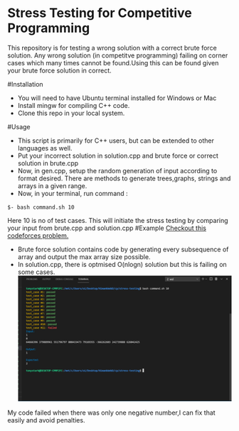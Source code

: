 # Stress Testing for Competitive Programming

This repository is for testing a wrong solution with a correct brute force solution. Any wrong solution (in competitve programming) failing on corner cases which many times cannot be found.Using this can be found given your brute force solution in correct.

#Installation

- You will need to have Ubuntu terminal installed for Windows or Mac
- Install mingw for compiling C++ code.
- Clone this repo in your local system.

#Usage

- This script is primarily for C++ users, but can be extended to other languages as well.
- Put your incorrect solution in solution.cpp and brute force or correct solution in brute.cpp
- Now, in gen.cpp, setup the random generation of input according to format desired. There are methods to generate trees,graphs, strings and arrays in a given range.
- Now, in your terminal, run command :

```
$- bash command.sh 10
```

Here 10 is no of test cases.
This will initiate the stress testing by comparing your input from brute.cpp and solution.cpp
#Example
[Checkout this codeforces problem.](https://codeforces.com/contest/1529/problem/B)

- Brute force solution contains code by generating every subsequence of array and output the max array size possible.
- In solution.cpp, there is optmised O(nlogn) solution but this is failing on some cases.
  ![Working Demo](https://github.com/himankgoel/AalooDaloSonaNikalo/blob/main/ss.jpg)

My code failed when there was only one negative number,I can fix that easily and avoid penalties.
